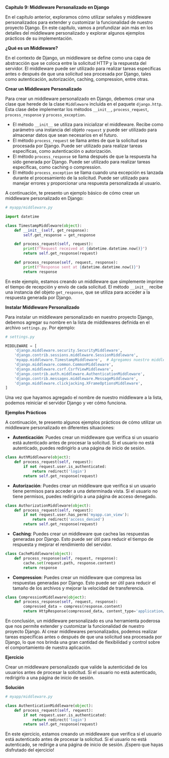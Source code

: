 **Capítulo 9: Middleware Personalizado en Django**

En el capítulo anterior, exploramos cómo utilizar señales y middleware personalizados para extender y customizar la funcionalidad de nuestro proyecto Django. En este capítulo, vamos a profundizar aún más en los detalles del middleware personalizado y explorar algunos ejemplos prácticos de su implementación.

**¿Qué es un Middleware?**

En el contexto de Django, un middleware se define como una capa de abstracción que se coloca entre la solicitud HTTP y la respuesta del servidor. El middleware puede ser utilizado para realizar tareas específicas antes o después de que una solicitud sea procesada por Django, tales como autenticación, autorización, caching, compression, entre otras.

**Crear un Middleware Personalizado**

Para crear un middleware personalizado en Django, debemos crear una clase que herede de la clase `Middleware` incluida en el paquete `django.http`. Esta clase debe implementar los métodos `__init__`, `process_request`, `process_response` y `process_exception`.

*   El método `__init__` se utiliza para inicializar el middleware. Recibe como parámetro una instancia del objeto `request` y puede ser utilizado para almacenar datos que sean necesarios en el futuro.
*   El método `process_request` se llama antes de que la solicitud sea procesada por Django. Puede ser utilizado para realizar tareas específicas, como autenticación o autorización.
*   El método `process_response` se llama después de que la respuesta ha sido generada por Django. Puede ser utilizado para realizar tareas específicas, como caching o compression.
*   El método `process_exception` se llama cuando una excepción es lanzada durante el procesamiento de la solicitud. Puede ser utilizado para manejar errores y proporcionar una respuesta personalizada al usuario.

A continuación, te presento un ejemplo básico de cómo crear un middleware personalizado en Django:
```python
# myapp/middleware.py

import datetime

class TimestampMiddleware(object):
    def __init__(self, get_response):
        self.get_response = get_response

    def process_request(self, request):
        print(f"Request received at {datetime.datetime.now()}")
        return self.get_response(request)

    def process_response(self, request, response):
        print(f"Response sent at {datetime.datetime.now()}")
        return response
```
En este ejemplo, estamos creando un middleware que simplemente imprime el tiempo de recepción y envío de cada solicitud. El método `__init__` recibe una instancia del objeto `get_response`, que se utiliza para acceder a la respuesta generada por Django.

**Instalar Middleware Personalizado**

Para instalar un middleware personalizado en nuestro proyecto Django, debemos agregar su nombre en la lista de middlewares definida en el archivo `settings.py`. Por ejemplo:
```python
# settings.py

MIDDLEWARE = [
    'django.middleware.security.SecurityMiddleware',
    'django.contrib.sessions.middleware.SessionMiddleware',
    'myapp.middleware.TimestampMiddleware',  # Agregamos nuestro middleware aquí
    'django.middleware.common.CommonMiddleware',
    'django.middleware.csrf.CsrfViewMiddleware',
    'django.contrib.auth.middleware.AuthenticationMiddleware',
    'django.contrib.messages.middleware.MessageMiddleware',
    'django.middleware.clickjacking.XFrameOptionsMiddleware',
]
```
Una vez que hayamos agregado el nombre de nuestro middleware a la lista, podemos reiniciar el servidor Django y ver cómo funciona.

**Ejemplos Prácticos**

A continuación, te presento algunos ejemplos prácticos de cómo utilizar un middleware personalizado en diferentes situaciones:

*   **Autenticación**: Puedes crear un middleware que verifica si un usuario está autenticado antes de procesar la solicitud. Si el usuario no está autenticado, puedes redirigirlo a una página de inicio de sesión.
```python
class AuthMiddleware(object):
    def process_request(self, request):
        if not request.user.is_authenticated:
            return redirect('login')
        return self.get_response(request)
```
*   **Autorización**: Puedes crear un middleware que verifica si un usuario tiene permisos para acceder a una determinada vista. Si el usuario no tiene permisos, puedes redirigirlo a una página de acceso denegado.
```python
class AuthorizationMiddleware(object):
    def process_request(self, request):
        if not request.user.has_perm('myapp.can_view'):
            return redirect('access_denied')
        return self.get_response(request)
```
*   **Caching**: Puedes crear un middleware que cachea las respuestas generadas por Django. Esto puede ser útil para reducir el tiempo de respuesta y mejorar el rendimiento del servidor.
```python
class CacheMiddleware(object):
    def process_response(self, request, response):
        cache.set(request.path, response.content)
        return response
```
*   **Compression**: Puedes crear un middleware que compresa las respuestas generadas por Django. Esto puede ser útil para reducir el tamaño de los archivos y mejorar la velocidad de transferencia.
```python
class CompressionMiddleware(object):
    def process_response(self, request, response):
        compressed_data = compress(response.content)
        return HttpResponse(compressed_data, content_type='application/x-gzip')
```
En conclusión, un middleware personalizado es una herramienta poderosa que nos permite extender y customizar la funcionalidad de nuestro proyecto Django. Al crear middlewares personalizados, podemos realizar tareas específicas antes o después de que una solicitud sea procesada por Django, lo que nos brinda una gran cantidad de flexibilidad y control sobre el comportamiento de nuestra aplicación.

**Ejercicio**

Crear un middleware personalizado que valide la autenticidad de los usuarios antes de procesar la solicitud. Si el usuario no está autenticado, redirigirlo a una página de inicio de sesión.

**Solución**
```python
# myapp/middleware.py

class AuthenticationMiddleware(object):
    def process_request(self, request):
        if not request.user.is_authenticated:
            return redirect('login')
        return self.get_response(request)
```
En este ejercicio, estamos creando un middleware que verifica si el usuario está autenticado antes de procesar la solicitud. Si el usuario no está autenticado, se redirige a una página de inicio de sesión. ¡Espero que hayas disfrutado del ejercicio!
